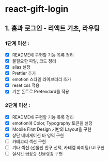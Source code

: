 # react-gift-login

## 1. 홈과 로그인 - 리액트 기초, 라우팅

### 1단계 미션 :

- [x] README에 구현할 기능 목록 정리
- [x] 불필요한 파일, 코드 정리
- [x] alias 설정
- [x] Prettier 추가
- [x] emotion 스타일 라이브러리 추가
- [x] reset css 적용
- [x] 기본 폰트로 Pretendard를 적용

### 2단계 미션 :

- [x] README에 구현할 기능 목록 정리
- [x] emotion에 Color, Typography 토큰을 설정
- [x] Mobile First Design 기반의 Layout을 구현
- [x] 상단 네비게이션 바 영역 구현
- [ ] 카테고리 섹션 구현
- [ ] 기타 섹션 (선물한 친구 선택, 카테캠 화이팅) UI 구현
- [ ] 실시간 급상승 선물랭킹 구현